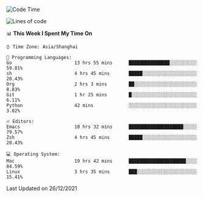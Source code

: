 <!--START_SECTION:waka-->
![Code Time](http://img.shields.io/badge/Code%20Time-522%20hrs%2059%20mins-blue)

![Lines of code](https://img.shields.io/badge/From%20Hello%20World%20I%27ve%20Written-22%20Thousand%20lines%20of%20code-blue)

📊 **This Week I Spent My Time On** 

```text
⌚︎ Time Zone: Asia/Shanghai

💬 Programming Languages: 
Go                       13 hrs 55 mins      ███████████████░░░░░░░░░░   59.81% 
sh                       4 hrs 45 mins       █████░░░░░░░░░░░░░░░░░░░░   20.43% 
Org                      2 hrs 3 mins        ██░░░░░░░░░░░░░░░░░░░░░░░   8.83% 
Git                      1 hr 25 mins        █░░░░░░░░░░░░░░░░░░░░░░░░   6.11% 
Python                   42 mins             ░░░░░░░░░░░░░░░░░░░░░░░░░   3.02%

🔥 Editors: 
Emacs                    18 hrs 32 mins      ████████████████████░░░░░   79.57% 
Zsh                      4 hrs 45 mins       █████░░░░░░░░░░░░░░░░░░░░   20.43%

💻 Operating System: 
Mac                      19 hrs 42 mins      █████████████████████░░░░   84.59% 
Linux                    3 hrs 35 mins       ███░░░░░░░░░░░░░░░░░░░░░░   15.41%

```


 Last Updated on 26/12/2021
<!--END_SECTION:waka-->
